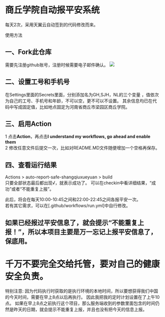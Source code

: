 # 商丘学院自动报平安系统
每天2次，采用天翼云自动签到的代码修改而来。 

使用方法  
## 一、Fork此仓库
需要先注册github账号，注册时候需要电子邮件确认。
![](http://tu.yaohuo.me/imgs/2020/06/f059fe73afb4ef5f.png)
## 二、设置工号和手机号
在Settings里面的Secrets里面，分别添加名为GH,SJH，NL的三个变量 ，值依次为自己的工号、手机号和年龄，不可以空，更不可以不设置。
其余信息均已在代码中写成固定值，比如地点固定为河南省商丘市梁园区商丘学院。

## 三、启用Action
1 点击**Action**，再点击**I understand my workflows, go ahead and enable them**  
2 修改任意文件后提交一次，比如对README.MD文件随便增加一个空格再保存。

## 四、查看运行结果
Actions > auto-report-safe-shangqiuxueyuan > build  
只要全部状态最后都出现√，就表示成功了。
可以在checkin中看详细结果，“成功”或者“不能重复上报”。

此后，将会在每天10:00-10:45之间和22:00-22:45之间各报平安一次。  
若有其它需求，可以在[.github/workflows/run.yml]中自行修改。
##  如果已经报过平安信息了，就会提示“不能重复上报！”，所以本项目主要是万一忘记上报平安信息了，保底用。
# 千万不要完全交给托管，要对自己的健康安全负责。

特别注意:
因为代码执行时获取的是执行环境的本地时间，所以要想获得我们中国的今天时间，需要在早上8点以后再执行。
因此我把我的定时计划设置在了上午10点。
如果在早上8点之前执行这个项目，那么服务端收到的参数里面包含的时间仍然是昨天的日期，就会提示不能重复上报，并且也没有把今天的信息上报。
